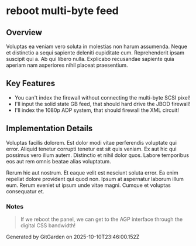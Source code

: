 # reboot multi-byte feed

## Overview
Voluptas ea veniam vero soluta in molestias non harum assumenda. Neque et distinctio a sequi sapiente deleniti cupiditate cum. Reprehenderit ipsam suscipit qui a. Ab qui libero nulla. Explicabo recusandae sapiente quia aperiam nam asperiores nihil placeat praesentium.

## Key Features
- You can't index the firewall without connecting the multi-byte SCSI pixel!
- I'll input the solid state GB feed, that should hard drive the JBOD firewall!
- I'll index the 1080p ADP system, that should firewall the XML circuit!

## Implementation Details
Voluptas facilis dolorem. Est dolor modi vitae perferendis voluptate qui error. Aliquid tenetur corrupti tenetur est sit quis veniam. Ex aut hic qui possimus vero illum autem. Distinctio et nihil dolor quos. Labore temporibus eos aut rem omnis beatae alias voluptatum.
 Rerum hic aut nostrum. Et eaque velit est nesciunt soluta error. Ea enim repellat dolore provident qui quod non. Ipsum at aspernatur laborum illum eum. Rerum eveniet ut ipsum unde vitae magni. Cumque et voluptas consequatur et.

### Notes
> If we reboot the panel, we can get to the AGP interface through the digital CSS bandwidth!

Generated by GitGarden on 2025-10-10T23:46:00.152Z
